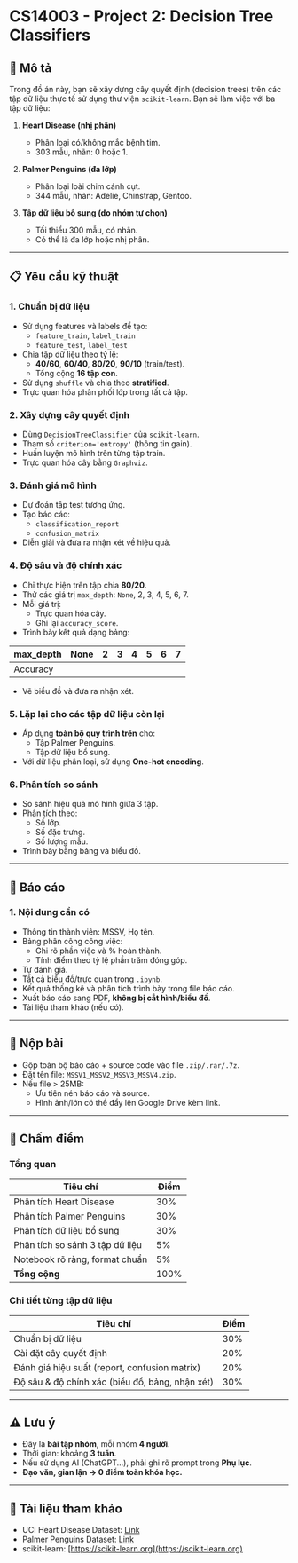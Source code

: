 # CS14003 - Project 2: Decision Tree Classifiers

## 📘 Mô tả

Trong đồ án này, bạn sẽ xây dựng cây quyết định (decision trees) trên các tập dữ liệu thực tế sử dụng thư viện `scikit-learn`. Bạn sẽ làm việc với ba tập dữ liệu:

1. **Heart Disease (nhị phân)**  
   - Phân loại có/không mắc bệnh tim.
   - 303 mẫu, nhãn: 0 hoặc 1.

2. **Palmer Penguins (đa lớp)**  
   - Phân loại loài chim cánh cụt.
   - 344 mẫu, nhãn: Adelie, Chinstrap, Gentoo.

3. **Tập dữ liệu bổ sung (do nhóm tự chọn)**  
   - Tối thiểu 300 mẫu, có nhãn.
   - Có thể là đa lớp hoặc nhị phân.

---

## 📋 Yêu cầu kỹ thuật

### 1. Chuẩn bị dữ liệu

- Sử dụng features và labels để tạo:
  - `feature_train`, `label_train`
  - `feature_test`, `label_test`
- Chia tập dữ liệu theo tỷ lệ:
  - **40/60**, **60/40**, **80/20**, **90/10** (train/test).
  - Tổng cộng **16 tập con**.
- Sử dụng `shuffle` và chia theo **stratified**.
- Trực quan hóa phân phối lớp trong tất cả tập.

### 2. Xây dựng cây quyết định

- Dùng `DecisionTreeClassifier` của `scikit-learn`.
- Tham số `criterion='entropy'` (thông tin gain).
- Huấn luyện mô hình trên từng tập train.
- Trực quan hóa cây bằng `Graphviz`.

### 3. Đánh giá mô hình

- Dự đoán tập test tương ứng.
- Tạo báo cáo:
  - `classification_report`
  - `confusion_matrix`
- Diễn giải và đưa ra nhận xét về hiệu quả.

### 4. Độ sâu và độ chính xác

- Chỉ thực hiện trên tập chia **80/20**.
- Thử các giá trị `max_depth`: `None`, 2, 3, 4, 5, 6, 7.
- Mỗi giá trị:
  - Trực quan hóa cây.
  - Ghi lại `accuracy_score`.
- Trình bày kết quả dạng bảng:

| max_depth | None | 2 | 3 | 4 | 5 | 6 | 7 |
|-----------|------|---|---|---|---|---|---|
| Accuracy  |      |   |   |   |   |   |   |

- Vẽ biểu đồ và đưa ra nhận xét.

### 5. Lặp lại cho các tập dữ liệu còn lại

- Áp dụng **toàn bộ quy trình trên** cho:
  - Tập Palmer Penguins.
  - Tập dữ liệu bổ sung.
- Với dữ liệu phân loại, sử dụng **One-hot encoding**.

### 6. Phân tích so sánh

- So sánh hiệu quả mô hình giữa 3 tập.
- Phân tích theo:
  - Số lớp.
  - Số đặc trưng.
  - Số lượng mẫu.
- Trình bày bằng bảng và biểu đồ.

---

## 📑 Báo cáo

### 1. Nội dung cần có

- Thông tin thành viên: MSSV, Họ tên.
- Bảng phân công công việc:
  - Ghi rõ phần việc và % hoàn thành.
  - Tính điểm theo tỷ lệ phần trăm đóng góp.
- Tự đánh giá.
- Tất cả biểu đồ/trực quan trong `.ipynb`.
- Kết quả thống kê và phân tích trình bày trong file báo cáo.
- Xuất báo cáo sang PDF, **không bị cắt hình/biểu đồ**.
- Tài liệu tham khảo (nếu có).

---

## 🧾 Nộp bài

- Gộp toàn bộ báo cáo + source code vào file `.zip/.rar/.7z`.
- Đặt tên file: `MSSV1_MSSV2_MSSV3_MSSV4.zip`.
- Nếu file > 25MB:
  - Ưu tiên nén báo cáo và source.
  - Hình ảnh/lớn có thể đẩy lên Google Drive kèm link.

---

## 📝 Chấm điểm

### Tổng quan

| Tiêu chí                                  | Điểm |
|-------------------------------------------|------|
| Phân tích Heart Disease                   | 30%  |
| Phân tích Palmer Penguins                 | 30%  |
| Phân tích dữ liệu bổ sung                 | 30%  |
| Phân tích so sánh 3 tập dữ liệu           | 5%   |
| Notebook rõ ràng, format chuẩn            | 5%   |
| **Tổng cộng**                             | 100% |

### Chi tiết từng tập dữ liệu

| Tiêu chí                                          | Điểm |
|--------------------------------------------------|------|
| Chuẩn bị dữ liệu                                 | 30%  |
| Cài đặt cây quyết định                           | 20%  |
| Đánh giá hiệu suất (report, confusion matrix)    | 20%  |
| Độ sâu & độ chính xác (biểu đồ, bảng, nhận xét)  | 30%  |

---

## ⚠️ Lưu ý

- Đây là **bài tập nhóm**, mỗi nhóm **4 người**.
- Thời gian: khoảng **3 tuần**.
- Nếu sử dụng AI (ChatGPT...), phải ghi rõ prompt trong **Phụ lục**.
- **Đạo văn, gian lận → 0 điểm toàn khóa học.**

---

## 🔗 Tài liệu tham khảo

- UCI Heart Disease Dataset: [Link](https://archive.ics.uci.edu/dataset/45/heart+disease)
- Palmer Penguins Dataset: [Link](https://archive.ics.uci.edu/dataset/690/palmer+penguins-3)
- scikit-learn: [https://scikit-learn.org](https://scikit-learn.org)

